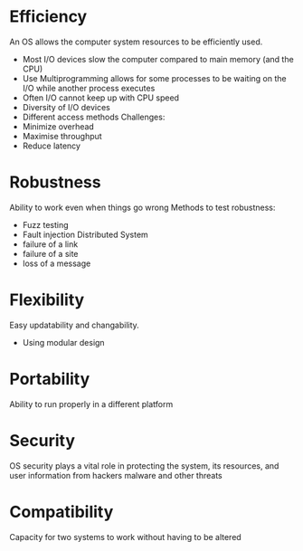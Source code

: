# Efficiency
An OS allows the computer system resources to be efficiently used.
- Most I/O devices slow the computer compared to main memory (and the CPU)
- Use Multiprogramming allows for some processes to be waiting on the I/O while another process executes
- Often I/O cannot keep up with CPU speed
- Diversity of I/O devices
- Different access methods 
Challenges:
- Minimize overhead
- Maximise throughput 
- Reduce latency
# Robustness
Ability to work even when things go wrong
Methods to test robustness:
- Fuzz testing 
- Fault injection
Distributed System
- failure of a link
- failure of a site
- loss of a message
# Flexibility
Easy updatability and changability.
- Using modular design
# Portability
Ability to run properly in a different platform
# Security
OS security plays a vital role in protecting the system, its resources, and user information from hackers malware and other threats
# Compatibility
Capacity for two systems to work without having to be altered